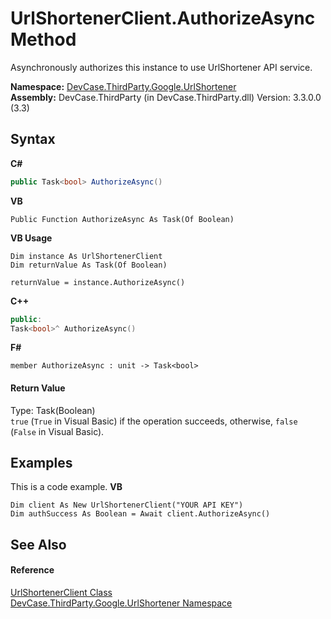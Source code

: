 # UrlShortenerClient.AuthorizeAsync Method 
 

Asynchronously authorizes this instance to use UrlShortener API service.

**Namespace:**&nbsp;<a href="N_DevCase_ThirdParty_Google_UrlShortener">DevCase.ThirdParty.Google.UrlShortener</a><br />**Assembly:**&nbsp;DevCase.ThirdParty (in DevCase.ThirdParty.dll) Version: 3.3.0.0 (3.3)

## Syntax

**C#**<br />
``` C#
public Task<bool> AuthorizeAsync()
```

**VB**<br />
``` VB
Public Function AuthorizeAsync As Task(Of Boolean)
```

**VB Usage**<br />
``` VB Usage
Dim instance As UrlShortenerClient
Dim returnValue As Task(Of Boolean)

returnValue = instance.AuthorizeAsync()
```

**C++**<br />
``` C++
public:
Task<bool>^ AuthorizeAsync()
```

**F#**<br />
``` F#
member AuthorizeAsync : unit -> Task<bool> 

```


#### Return Value
Type: Task(Boolean)<br />`true` (`True` in Visual Basic) if the operation succeeds, otherwise, `false` (`False` in Visual Basic).

## Examples
This is a code example. 
**VB**<br />
``` VB
Dim client As New UrlShortenerClient("YOUR API KEY")
Dim authSuccess As Boolean = Await client.AuthorizeAsync()
```


## See Also


#### Reference
<a href="T_DevCase_ThirdParty_Google_UrlShortener_UrlShortenerClient">UrlShortenerClient Class</a><br /><a href="N_DevCase_ThirdParty_Google_UrlShortener">DevCase.ThirdParty.Google.UrlShortener Namespace</a><br />